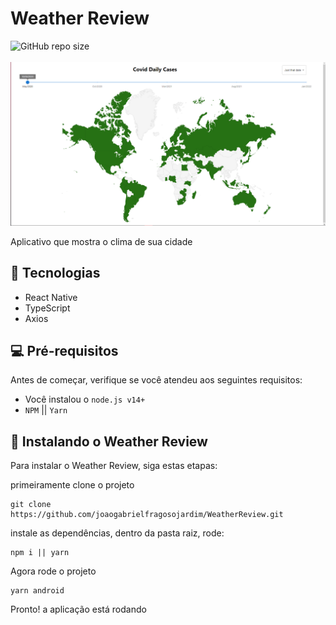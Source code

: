 # Weather Review

<div display="flex">
<img alt="GitHub repo size" src="https://img.shields.io/github/repo-size/joaogabrielfragosojardim/challenge-covid-daily-cases">
<div/>
<br/>
<img src="https://github.com/joaogabrielfragosojardim/challenge-covid-daily-cases/blob/main/public/painel.png" alt="thumbnail">
<br/>

Aplicativo que mostra o clima de sua cidade
 
## 👾 Tecnologias

* React Native
* TypeScript
* Axios

## 💻 Pré-requisitos

Antes de começar, verifique se você atendeu aos seguintes requisitos:

* Você instalou o `node.js v14+`
* `NPM` || `Yarn`

## 🚀 Instalando o Weather Review

Para instalar o Weather Review, siga estas etapas:

primeiramente clone o projeto
```
git clone https://github.com/joaogabrielfragosojardim/WeatherReview.git
```
instale as dependências, dentro da pasta raiz, rode:
```
npm i || yarn
```
Agora rode o projeto
 ```
yarn android
 ```
 Pronto! a aplicação está rodando
